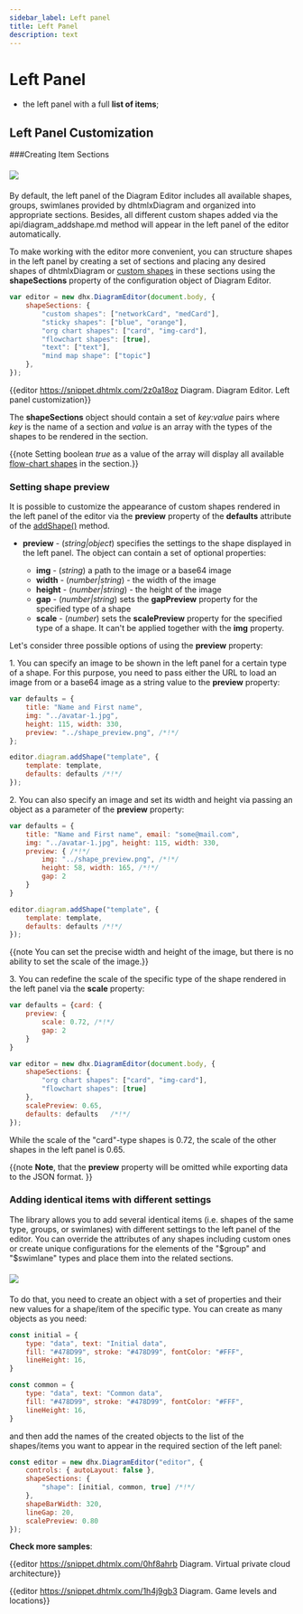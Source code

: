```yaml
---
sidebar_label: Left panel
title: Left Panel
description: text
---
```


# Left Panel

- the left panel with a full **list of items**; 

Left Panel Customization
------------------------

###Creating Item Sections

<img style="margin: 20px auto 20px auto;display: block;" src="shape_sections.png">

By default, the left panel of the Diagram Editor includes all available shapes, groups, swimlanes provided by dhtmlxDiagram and organized into appropriate sections. Besides, all different custom shapes added via the api/diagram_addshape.md method  will appear in the left panel of the editor automatically.

To make working with the editor more convenient, you can structure shapes in the left panel by creating a set of sections and placing any desired shapes of dhtmlxDiagram or [custom shapes](common_guides/configuration.md#creatingcustomshapes) in these sections using the **shapeSections** property of the configuration object of Diagram Editor.

~~~js
var editor = new dhx.DiagramEditor(document.body, {
	shapeSections: {
		"custom shapes": ["networkCard", "medCard"],
		"sticky shapes": ["blue", "orange"],
		"org chart shapes": ["card", "img-card"],
		"flowchart shapes": [true],
		"text": ["text"],
        "mind map shape": ["topic"]
	},
});
~~~

{{editor	https://snippet.dhtmlx.com/2z0a18oz	Diagram. Diagram Editor. Left panel customization}}

The **shapeSections** object should contain a set of *key:value* pairs where *key* is the name of a section and *value* is an array with the types of the shapes to be rendered in the section.

{{note Setting boolean *true* as a value of the array will display all available [flow-chart shapes](diagram_guides/shapes_arrows_list.md#shapesconfiguration) in the section.}}

<h3 id="settingpreview">Setting shape preview</h3>

It is possible to customize the appearance of custom shapes rendered in the left panel of the editor via the **preview** property of the **defaults** attribute of the [addShape()](api/diagram_addshape.md) method. 

- **preview** - (*string|object*) specifies the settings to the shape displayed in the left panel. The object can contain a set of optional properties:

	- **img** - (*string*) a path to the image or a base64 image
	- **width** - (*number|string*) - the width of the image 
	- **height** - (*number|string*) - the height of the image
	- **gap** - (*number|string*) sets the **gapPreview** property for the specified type of a shape
	- **scale** - (*number*) sets the **scalePreview** property for the specified type of a shape. It can't be applied together with the **img** property.

Let's consider three possible options of using the **preview** property:

1\. You can specify an image to be shown in the left panel for a certain type of a shape. For this purpose, you need to pass either the URL to load an image from or a base64 image as a string value to the **preview** property:

~~~js
var defaults = {
	title: "Name and First name", 
    img: "../avatar-1.jpg", 
	height: 115, width: 330,
    preview: "../shape_preview.png", /*!*/
};

editor.diagram.addShape("template", {
	template: template,
	defaults: defaults /*!*/
});	
~~~

2\. You can also specify an image and set its width and height via passing an object as a parameter of the **preview** property:

~~~js
var defaults = {
	title: "Name and First name", email: "some@mail.com",
	img: "../avatar-1.jpg", height: 115, width: 330,
	preview: { /*!*/
		img: "../shape_preview.png", /*!*/
		height: 58, width: 165, /*!*/
		gap: 2 
	}
}

editor.diagram.addShape("template", {
	template: template,
	defaults: defaults /*!*/
});	
~~~

{{note You can set the precise width and height of the image, but there is no ability to set the scale of the image.}}

3\. You can redefine the scale of the specific type of the shape rendered in the left panel via the **scale** property:

~~~js
var defaults = {card: {
	preview: {
		scale: 0.72, /*!*/
        gap: 2
	}
}

var editor = new dhx.DiagramEditor(document.body, {
	shapeSections: {
		"org chart shapes": ["card", "img-card"],
		"flowchart shapes": [true]
    },
    scalePreview: 0.65,
	defaults: defaults	 /*!*/		
});
~~~

While the scale of the "card"-type shapes is 0.72, the scale of the other shapes in the left panel is 0.65.

{{note **Note**, that the **preview** property will be omitted while exporting data to the JSON format. }}


<h3 id="multiple_customized_items">Adding identical items with different settings</h3>

The library allows you to add several identical items (i.e. shapes of the same type, groups, or swimlanes) with different settings to the left panel of the editor. You can override the attributes of any shapes including custom ones or create unique configurations for the elements of the "$group" and "$swimlane" types and place them into the related sections.

<img style="margin: 20px auto 20px auto;display: block;" src="left_section_customize.png">

To do that, you need to create an object with a set of properties and their new values for a shape/item of the specific type. You can create as many objects as you need:

~~~js
const initial = {
	type: "data", text: "Initial data",
	fill: "#478D99", stroke: "#478D99", fontColor: "#FFF", 
	lineHeight: 16, 
}

const common = {
	type: "data", text: "Common data",
	fill: "#478D99", stroke: "#478D99", fontColor: "#FFF", 
	lineHeight: 16, 
}
~~~

and then add the names of the created objects to the list of the shapes/items you want to appear in the required section of the left panel:

~~~js
const editor = new dhx.DiagramEditor("editor", {
  	controls: { autoLayout: false },
  	shapeSections: {
    	"shape": [initial, common, true] /*!*/
  	},
  	shapeBarWidth: 320,
  	lineGap: 20,
  	scalePreview: 0.80
});
~~~

**Check more samples**:

{{editor	https://snippet.dhtmlx.com/0hf8ahrb	Diagram. Virtual private cloud architecture}}

{{editor	https://snippet.dhtmlx.com/1h4j9gb3	Diagram. Game levels and locations}}